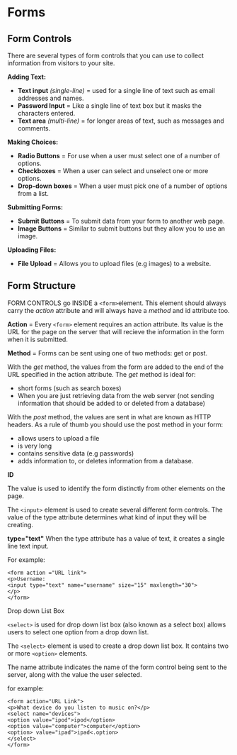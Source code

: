 # Forms

## Form Controls 

There are several types of form controls that you can use to collect information from visitors to your site. 

**Adding Text:** 

- **Text input** *(single-line)* = used for a single line of text such as email addresses and names.
- **Password Input** = Like a single line of text box but it masks the characters entered. 
- **Text area** *(multi-line)* = for longer areas of text, such as messages and comments. 

**Making Choices:**

- **Radio Buttons** = For use when a user must select one of a number of options.
- **Checkboxes** = When a user can select and unselect one or more options. 
- **Drop-down boxes** = When a user must pick one of a number of options from a list. 

**Submitting Forms:**

- **Submit Buttons** = To submit data from your form to another web page. 
- **Image Buttons** = Similar to submit buttons but they allow you to use an image. 

**Uploading Files:**

- **File Upload** = Allows you to upload files (e.g images) to a website. 

## Form Structure

FORM CONTROLS go INSIDE a `<form>`element. This element should always carry the *action* attribute and will always have a *method* and id attribute too. 

**Action** = Every `<form>` element requires an action attribute. Its value is the URL for the page on the server that will recieve the information in the form when it is submitted. 

**Method** = Forms can be sent using one of two methods: get or post. 

With the *get* method, the values from the form are added to the end of the URL specified in the action attribute. The *get* method is ideal for: 

- short forms (such as search boxes)
- When you are just retrieving data from the web server (not sending information that should be added to or deleted from a database)

With the *post* method, the values are sent in what are known as HTTP headers. As a rule of thumb you should use the post method in your form: 

- allows users to upload a file 
- is very long
- contains sensitive data (e.g passwords)
- adds information to, or deletes information from a database. 

**ID**

The value is used to identify the form distinctly from other elements on the page. 

The `<input>` element is used to create several different form controls. The value of the type attribute determines what kind of input they will be creating. 

**type="text"** When the type attribute has a value of text, it creates a single line text input. 

For example: 

```
<form action ="URL link">
<p>Username:
<input type="text" name="username" size="15" maxlength="30">
</p>
</form>
```

Drop down List Box

`<select>` is used for drop down list box (also known as a select box) allows users to select one option from a drop down list. 

The `<select>` element is used to create a drop down list box. It contains two or more `<option>` elements. 

The name attribute indicates the name of the form control being sent to the server, along with the value the user selected. 

for example: 
```
<form action="URL Link">
<p>What device do you listen to music on?</p>
<select name="devices">
<option value="ipod">ipod</option>
<option value="computer">computer</option>
<option> value="ipad">ipad<.option>
</select> 
</form>